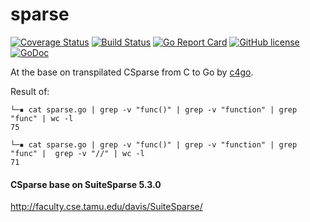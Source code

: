 # sparse

[![Coverage Status](https://coveralls.io/repos/github/Konstantin8105/sparse/badge.svg?branch=master)](https://coveralls.io/github/Konstantin8105/sparse?branch=master)
[![Build Status](https://travis-ci.org/Konstantin8105/sparse.svg?branch=master)](https://travis-ci.org/Konstantin8105/sparse)
[![Go Report Card](https://goreportcard.com/badge/github.com/Konstantin8105/sparse)](https://goreportcard.com/report/github.com/Konstantin8105/sparse)
[![GitHub license](https://img.shields.io/badge/license-MIT-blue.svg)](https://github.com/Konstantin8105/sparse/blob/master/LICENSE)
[![GoDoc](https://godoc.org/github.com/Konstantin8105/sparse?status.svg)](https://godoc.org/github.com/Konstantin8105/sparse)


At the base on transpilated CSparse from C to Go by [c4go](https://github.com/Konstantin8105/c4go).



Result of:
```
└─▪ cat sparse.go | grep -v "func()" | grep -v "function" | grep "func" | wc -l
75

└─▪ cat sparse.go | grep -v "func()" | grep -v "function" | grep "func" |  grep -v "//" | wc -l
71
```

#### **CSparse base on SuiteSparse 5.3.0**

http://faculty.cse.tamu.edu/davis/SuiteSparse/
